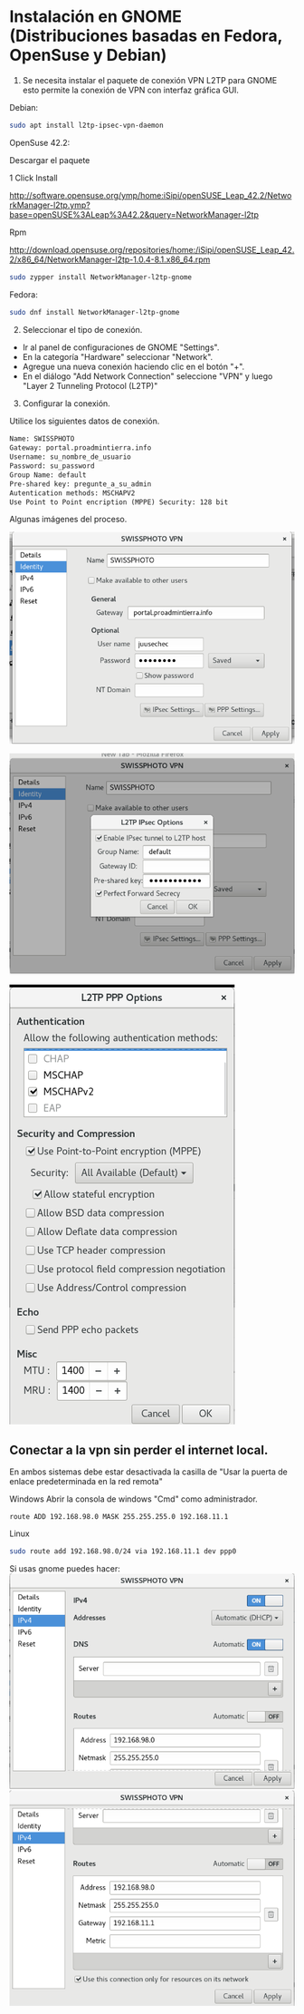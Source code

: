 # Instalación en GNOME (Distribuciones basadas en Fedora, OpenSuse y Debian)

1) Se necesita instalar el paquete de conexión VPN L2TP para GNOME esto permite la conexión de VPN con interfaz gráfica GUI.

Debian:
```bash
sudo apt install l2tp-ipsec-vpn-daemon
```
OpenSuse 42.2:

Descargar el paquete

1 Click Install

http://software.opensuse.org/ymp/home:iSipi/openSUSE_Leap_42.2/NetworkManager-l2tp.ymp?base=openSUSE%3ALeap%3A42.2&query=NetworkManager-l2tp

Rpm

http://download.opensuse.org/repositories/home:/iSipi/openSUSE_Leap_42.2/x86_64/NetworkManager-l2tp-1.0.4-8.1.x86_64.rpm

```bash
sudo zypper install NetworkManager-l2tp-gnome
```
Fedora:
```bash
sudo dnf install NetworkManager-l2tp-gnome
```

2) Seleccionar el tipo de conexión.
- Ir al panel de configuraciones de GNOME "Settings".
- En la categoría "Hardware" seleccionar "Network".
- Agregue una nueva conexión haciendo clic en el botón "+".
- En el diálogo "Add Network Connection" seleccione "VPN" y luego "Layer 2 Tunneling Protocol (L2TP)"

3) Configurar la conexión.

Utilice los siguientes datos de conexión.
```
Name: SWISSPHOTO
Gateway: portal.proadmintierra.info
Username: su_nombre_de_usuario
Password: su_password
Group Name: default
Pre-shared key: pregunte_a_su_admin
Autentication methods: MSCHAPV2
Use Point to Point encription (MPPE) Security: 128 bit
```
Algunas imágenes del proceso.

![screenshot](./images/Screenshot_from_2017-06-22_19-41-35.png)

![screenshot](./images/Screenshot_from_2017-06-22_19-41-41.png)

![screenshot](./images/Screenshot_from_2017-06-22_19-41-46.png)


## Conectar a la vpn sin perder el internet local.

En ambos sistemas debe estar desactivada la casilla de "Usar la puerta de enlace predeterminada en la red remota"

Windows
Abrir la consola de windows "Cmd" como administrador.
```
route ADD 192.168.98.0 MASK 255.255.255.0 192.168.11.1
```

Linux
```bash
sudo route add 192.168.98.0/24 via 192.168.11.1 dev ppp0
```

Si usas gnome puedes hacer:
![screenshot](./images/Screenshot_from_2017-08-16_22-55-31.png)
![screenshot](./images/Screenshot_from_2017-08-16_22-55-46.png)
